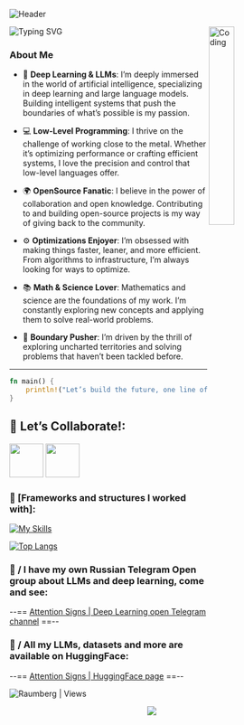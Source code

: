 ![Header](https://capsule-render.vercel.app/api?type=waving&amp;color=gradient&amp;text=Hello%20World!&amp;height=100&amp;section=header)

<img src="https://readme-typing-svg.herokuapp.com?font=JetBrainsMono+Nerd+Font&pause=1000&center=true&random=false&width=600&lines=I+am+an+IT+specialist+based+in+Russia." alt="Typing SVG" />
  
<img align="right" alt="Coding" width="30%" src="https://raw.githubusercontent.com/anathayna/anathayna/master/assets/bmo.gif" alt="bmo dancing"/>

### **About Me**
- 🧠 **Deep Learning & LLMs**: I’m deeply immersed in the world of artificial intelligence, specializing in deep learning and large language models. Building intelligent systems that push the boundaries of what’s possible is my passion.
  
- 💻 **Low-Level Programming**: I thrive on the challenge of working close to the metal. Whether it’s optimizing performance or crafting efficient systems, I love the precision and control that low-level languages offer.

- 🌍 **OpenSource Fanatic**: I believe in the power of collaboration and open knowledge. Contributing to and building open-source projects is my way of giving back to the community.

- ⚙️ **Optimizations Enjoyer**: I’m obsessed with making things faster, leaner, and more efficient. From algorithms to infrastructure, I’m always looking for ways to optimize.

- 📚 **Math & Science Lover**: Mathematics and science are the foundations of my work. I’m constantly exploring new concepts and applying them to solve real-world problems.

- 🚀 **Boundary Pusher**: I’m driven by the thrill of exploring uncharted territories and solving problems that haven’t been tackled before.

---

```rust
fn main() {
    println!("Let’s build the future, one line of code at a time!");
}
```
<h2 color="#ffd163">📡 Let’s Collaborate!:</h2>

<p align="left" >
<a href="https://t.me/raumberg" target="_blank" rel="noreferrer"><img src="https://cdn-icons-png.flaticon.com/512/2111/2111646.png" height="60" width="60"></a>
<a href="https://discordapp.com/users/416312981270429696" target="_blank" rel="noreferrer"><img src="https://cdn-icons-png.flaticon.com/512/3670/3670157.png" height="60" width="60"></a>

### 🧰 [Frameworks and structures I worked with]:

[![My Skills](https://skillicons.dev/icons?i=arch,bash,docker,kubernetes,git,linux,neovim,py,pytorch,rust,tensorflow,vscode,sklearn)](https://skillicons.dev)

[![Top Langs](https://github-readme-stats.vercel.app/api/top-langs/?username=Raumberg&layout=compact&bg_color=00000000&border_color=00000000&text_color=fff)](https://github.com/anuraghazra/github-readme-stats)

### 📡 / I have my own Russian Telegram Open group about LLMs and deep learning, come and see:
--== [Attention Signs | Deep Learning open Telegram channel](https://t.me/attnsigns) ==--

### 📡 / All my LLMs, datasets and more are available on HuggingFace:
--== [Attention Signs | HuggingFace page](https://huggingface.co/attn-signs) ==--

<p align="left"> <img src="https://komarev.com/ghpvc/?username=Raumberg&label=Profile%20views&color=0e75b6&style=flat" alt="Raumberg | Views" /> </p>
<p align="center">
  <img src="https://capsule-render.vercel.app/api?type=waving&color=gradient&height=100&section=footer"/>
</p>
